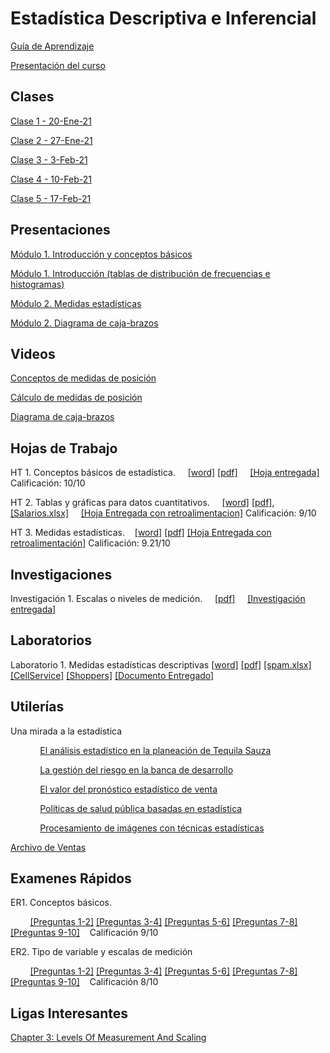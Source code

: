 
# Estadística Descriptiva e Inferencial
[Guía de Aprendizaje](https://github.com/mosesmarin/Maestria-Ciencia-de-datos-e-inteligencia-de-negocios/blob/master/Estadistica-Descriptiva-e-Inferencial/archivos/GA_MAT550-D_02.pdf)

[Presentación del curso](https://github.com/mosesmarin/Maestria-Ciencia-de-datos-e-inteligencia-de-negocios/blob/master/Estadistica-Descriptiva-e-Inferencial/archivos/MAT550-D_02%20Presentacio%CC%81n%20del%20curso.pdf)

## Clases
[Clase 1 - 20-Ene-21](https://youtu.be/EUn2lUfmDRI)

[Clase 2 - 27-Ene-21](https://youtu.be/IBGZXuG17Gs)

[Clase 3 - 3-Feb-21](https://youtu.be/GwMd6qfOutg)

[Clase 4 - 10-Feb-21](https://youtu.be/xAm0FRsxRjQ)

[Clase 5 - 17-Feb-21](https://youtu.be/ro_5HWVnfHY)


## Presentaciones
[Módulo 1. Introducción y conceptos básicos](https://github.com/mosesmarin/Maestria-Ciencia-de-datos-e-inteligencia-de-negocios/blob/master/Estadistica-Descriptiva-e-Inferencial/presentaciones/Mo%CC%81dulo%201.%20Introduccio%CC%81n%20(conceptos%20ba%CC%81sicos).pdf)

[Módulo 1. Introducción (tablas de distribución de frecuencias e histogramas)](https://github.com/mosesmarin/Maestria-Ciencia-de-datos-e-inteligencia-de-negocios/blob/master/Estadistica-Descriptiva-e-Inferencial/presentaciones/Mo%CC%81dulo%201.%20Introduccio%CC%81n%20(tablas%20de%20distribucio%CC%81n%20de%20frecuencias%20e%20histogramas).pptx.pdf)

[Módulo 2. Medidas estadísticas](https://github.com/mosesmarin/Maestria-Ciencia-de-datos-e-inteligencia-de-negocios/blob/master/Estadistica-Descriptiva-e-Inferencial/presentaciones/Mo%CC%81dulo%202.%20Medidas%20estadi%CC%81sticas.pdf)

[Módulo 2. Diagrama de caja-brazos](https://github.com/mosesmarin/Maestria-Ciencia-de-datos-e-inteligencia-de-negocios/blob/master/Estadistica-Descriptiva-e-Inferencial/archivos/M%C3%B3dulo%202.%20Diagrama%20de%20caja-brazos.pdf)

## Videos
[Conceptos de medidas de posición](https://youtu.be/DXvI992kSxo)

[Cálculo de medidas de posición](https://youtu.be/R0NgnTprYDY)

[Diagrama de caja-brazos](https://youtu.be/1Qdigak2usU)

## Hojas de Trabajo

HT 1. Conceptos básicos de estadística. &nbsp;&nbsp;&nbsp;&nbsp;[[word]](https://github.com/mosesmarin/Maestria-Ciencia-de-datos-e-inteligencia-de-negocios/blob/master/Estadistica-Descriptiva-e-Inferencial/archivos/HT%201.%20Conceptos%20b%C3%A1sicos%20de%20estad%C3%ADstica.docx) [[pdf]](https://github.com/mosesmarin/Maestria-Ciencia-de-datos-e-inteligencia-de-negocios/blob/master/Estadistica-Descriptiva-e-Inferencial/archivos/HT%201.%20Conceptos%20b%C3%A1sicos%20de%20estad%C3%ADstica.pdf) 
&nbsp;&nbsp;&nbsp;&nbsp;[[Hoja entregada]](https://github.com/mosesmarin/Maestria-Ciencia-de-datos-e-inteligencia-de-negocios/blob/master/Estadistica-Descriptiva-e-Inferencial/archivos/HT%201.%20Conceptos%20b%C3%A1sicos%20de%20estad%C3%ADstic-Moises.pdf) Calificación: 10/10

HT 2. Tablas y gráficas para datos cuantitativos. &nbsp;&nbsp;&nbsp;&nbsp;[[word]](https://github.com/mosesmarin/Maestria-Ciencia-de-datos-e-inteligencia-de-negocios/blob/master/Estadistica-Descriptiva-e-Inferencial/archivos/HT%202.%20Tablas%20y%20gr%C3%A1ficas%20para%20datos%20cuantitativos.docx) [[pdf]](https://github.com/mosesmarin/Maestria-Ciencia-de-datos-e-inteligencia-de-negocios/blob/master/Estadistica-Descriptiva-e-Inferencial/archivos/HT%202.%20Tablas%20y%20gr%C3%A1ficas%20para%20datos%20cuantitativos.pdf), [[Salarios.xlsx]](https://github.com/mosesmarin/Maestria-Ciencia-de-datos-e-inteligencia-de-negocios/blob/master/Estadistica-Descriptiva-e-Inferencial/archivos/Salarios.xlsx)
&nbsp;&nbsp;&nbsp;&nbsp;[[Hoja Entregada con retroalimentacion]](https://github.com/mosesmarin/Maestria-Ciencia-de-datos-e-inteligencia-de-negocios/blob/master/Estadistica-Descriptiva-e-Inferencial/archivos/HT%202.%20Tablas%20y%20gr_ficas%20para%20datos%20cuantitativos_con_comentarios.pdf)  Calificación: 9/10

HT 3. Medidas estadísticas.&nbsp;&nbsp;&nbsp;&nbsp;[[word]](https://github.com/mosesmarin/Maestria-Ciencia-de-datos-e-inteligencia-de-negocios/blob/master/Estadistica-Descriptiva-e-Inferencial/archivos/HT%203.%20Medidas%20estadi%CC%81sticas%20(1).docx) [[pdf]](https://github.com/mosesmarin/Maestria-Ciencia-de-datos-e-inteligencia-de-negocios/blob/master/Estadistica-Descriptiva-e-Inferencial/archivos/HT%203.%20Medidas%20estadi%CC%81sticas%20(1).pdf) [[Hoja Entregada con retroalimentación]](https://github.com/mosesmarin/Maestria-Ciencia-de-datos-e-inteligencia-de-negocios/blob/master/Estadistica-Descriptiva-e-Inferencial/archivos/HT%203.%20Medidas%20estadisticas-comentarios.pdf) Calificación: 9.21/10

## Investigaciones

Investigación 1. Escalas o niveles de medición. &nbsp;&nbsp;&nbsp;&nbsp;[[pdf]](https://github.com/mosesmarin/Maestria-Ciencia-de-datos-e-inteligencia-de-negocios/blob/master/Estadistica-Descriptiva-e-Inferencial/archivos/Investigaci%C3%B3n%201.%20Escalas%20de%20medici%C3%B3n.pdf)&nbsp;&nbsp;&nbsp;&nbsp; [[Investigación entregada]](https://github.com/mosesmarin/Maestria-Ciencia-de-datos-e-inteligencia-de-negocios/blob/master/Estadistica-Descriptiva-e-Inferencial/archivos/MOISES-MARIN-INV1.pdf)

## Laboratorios

Laboratorio 1. Medidas estadísticas descriptivas [[word]](https://github.com/mosesmarin/Maestria-Ciencia-de-datos-e-inteligencia-de-negocios/blob/master/Estadistica-Descriptiva-e-Inferencial/archivos/Laboratorio%201.%20Medidas%20estad%C3%ADsticas%20descriptivas.docx) [[pdf]](https://github.com/mosesmarin/Maestria-Ciencia-de-datos-e-inteligencia-de-negocios/blob/master/Estadistica-Descriptiva-e-Inferencial/archivos/Laboratorio%201.%20Medidas%20estad%C3%ADsticas%20descriptivas%20(1).pdf) [[spam.xlsx]](https://github.com/mosesmarin/Maestria-Ciencia-de-datos-e-inteligencia-de-negocios/blob/master/Estadistica-Descriptiva-e-Inferencial/archivos/Laboratorio%201.%20Spam.xlsx) [[CellService]](https://github.com/mosesmarin/Maestria-Ciencia-de-datos-e-inteligencia-de-negocios/blob/master/Estadistica-Descriptiva-e-Inferencial/archivos/Laboratorio%201.%20CellService.xlsx) [[Shoppers]](https://github.com/mosesmarin/Maestria-Ciencia-de-datos-e-inteligencia-de-negocios/blob/master/Estadistica-Descriptiva-e-Inferencial/archivos/Laboratorio%201.%20Shoppers.xlsx) [[Documento Entregado]](https://github.com/mosesmarin/Maestria-Ciencia-de-datos-e-inteligencia-de-negocios/blob/master/Estadistica-Descriptiva-e-Inferencial/archivos/Laboratorio%201.%20Medidas%20estad%C3%ADsticas%20descriptivas-moises.pdf)


## Utilerías

Una mirada a la estadística

&nbsp;&nbsp;&nbsp;&nbsp;&nbsp;&nbsp;&nbsp;&nbsp;&nbsp;&nbsp;&nbsp;&nbsp;[El análisis estadístico en la planeación de Tequila Sauza](https://youtu.be/noF1hZUEoC0)

&nbsp;&nbsp;&nbsp;&nbsp;&nbsp;&nbsp;&nbsp;&nbsp;&nbsp;&nbsp;&nbsp;&nbsp;[La gestión del riesgo en la banca de desarrollo](https://youtu.be/-baoDcDm9bY)

&nbsp;&nbsp;&nbsp;&nbsp;&nbsp;&nbsp;&nbsp;&nbsp;&nbsp;&nbsp;&nbsp;&nbsp;[El valor del pronóstico estadístico de venta](https://youtu.be/yA8QGifHHTo)

&nbsp;&nbsp;&nbsp;&nbsp;&nbsp;&nbsp;&nbsp;&nbsp;&nbsp;&nbsp;&nbsp;&nbsp;[Políticas de salud pública basadas en estadística](https://youtu.be/AuKlhgxjnaY)

&nbsp;&nbsp;&nbsp;&nbsp;&nbsp;&nbsp;&nbsp;&nbsp;&nbsp;&nbsp;&nbsp;&nbsp;[Procesamiento de imágenes con técnicas estadísticas](https://youtu.be/6WOZIxuoKAM)

[Archivo de Ventas](https://github.com/mosesmarin/Maestria-Ciencia-de-datos-e-inteligencia-de-negocios/blob/master/Estadistica-Descriptiva-e-Inferencial/archivos/Ventas.xlsx)

## Examenes Rápidos

ER1. Conceptos básicos. 

&nbsp;&nbsp;&nbsp;&nbsp;&nbsp;&nbsp;&nbsp;&nbsp;[[Preguntas 1-2]](https://github.com/mosesmarin/Maestria-Ciencia-de-datos-e-inteligencia-de-negocios/blob/master/Estadistica-Descriptiva-e-Inferencial/archivos/ER1-P1%2C2.png)
[[Preguntas 3-4]](https://github.com/mosesmarin/Maestria-Ciencia-de-datos-e-inteligencia-de-negocios/blob/master/Estadistica-Descriptiva-e-Inferencial/archivos/ER1-P3%2C4.png)
[[Preguntas 5-6]](https://github.com/mosesmarin/Maestria-Ciencia-de-datos-e-inteligencia-de-negocios/blob/master/Estadistica-Descriptiva-e-Inferencial/archivos/ER1-P5%2C6.png)
[[Preguntas 7-8]](https://github.com/mosesmarin/Maestria-Ciencia-de-datos-e-inteligencia-de-negocios/blob/master/Estadistica-Descriptiva-e-Inferencial/archivos/ER1-P7%2C8.png)
[[Preguntas 9-10]](https://github.com/mosesmarin/Maestria-Ciencia-de-datos-e-inteligencia-de-negocios/blob/master/Estadistica-Descriptiva-e-Inferencial/archivos/ER1-P9%2C10.png)&nbsp;&nbsp;&nbsp;&nbsp;Calificación 9/10


ER2. Tipo de variable y escalas de medición

&nbsp;&nbsp;&nbsp;&nbsp;&nbsp;&nbsp;&nbsp;&nbsp;[[Preguntas 1-2]](https://github.com/mosesmarin/Maestria-Ciencia-de-datos-e-inteligencia-de-negocios/blob/master/Estadistica-Descriptiva-e-Inferencial/archivos/ER2-P1%2C2.png)
[[Preguntas 3-4]](https://github.com/mosesmarin/Maestria-Ciencia-de-datos-e-inteligencia-de-negocios/blob/master/Estadistica-Descriptiva-e-Inferencial/archivos/ER2-P3%2C4.png)
[[Preguntas 5-6]](https://github.com/mosesmarin/Maestria-Ciencia-de-datos-e-inteligencia-de-negocios/blob/master/Estadistica-Descriptiva-e-Inferencial/archivos/ER2-P5%2C6.png)
[[Preguntas 7-8]](https://github.com/mosesmarin/Maestria-Ciencia-de-datos-e-inteligencia-de-negocios/blob/master/Estadistica-Descriptiva-e-Inferencial/archivos/ER2-P7%2C8.png)
[[Preguntas 9-10]](https://github.com/mosesmarin/Maestria-Ciencia-de-datos-e-inteligencia-de-negocios/blob/master/Estadistica-Descriptiva-e-Inferencial/archivos/ER2-P9%2C10.png)&nbsp;&nbsp;&nbsp;&nbsp;Calificación 8/10

## Ligas Interesantes
[Chapter 3: Levels Of Measurement And Scaling](http://www.fao.org/3/w3241e/w3241e04.htm)

